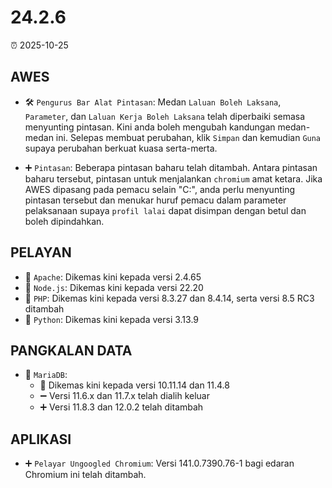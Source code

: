 # 24.2.6

⏰ 2025-10-25

## AWES
- 🛠️ `Pengurus Bar Alat Pintasan`: Medan `Laluan Boleh Laksana`, `Parameter`, dan `Laluan Kerja Boleh Laksana` telah diperbaiki semasa menyunting pintasan. Kini anda boleh mengubah kandungan medan-medan ini. Selepas membuat perubahan, klik `Simpan` dan kemudian `Guna` supaya perubahan berkuat kuasa serta-merta.

- ➕ `Pintasan`: Beberapa pintasan baharu telah ditambah.
Antara pintasan baharu tersebut, pintasan untuk menjalankan `chromium` amat ketara. Jika AWES dipasang pada pemacu selain "C:\", anda perlu menyunting pintasan tersebut dan menukar huruf pemacu dalam parameter pelaksanaan supaya `profil lalai` dapat disimpan dengan betul dan boleh dipindahkan.

## PELAYAN
- 🔄 `Apache`: Dikemas kini kepada versi 2.4.65  
- 🔄 `Node.js`: Dikemas kini kepada versi 22.20  
- 🔄 `PHP`: Dikemas kini kepada versi 8.3.27 dan 8.4.14, serta versi 8.5 RC3 ditambah  
- 🔄 `Python`: Dikemas kini kepada versi 3.13.9  

## PANGKALAN DATA
- 🔄 `MariaDB`:  
    - 🔄 Dikemas kini kepada versi 10.11.14 dan 11.4.8  
    - ➖ Versi 11.6.x dan 11.7.x telah dialih keluar  
    - ➕ Versi 11.8.3 dan 12.0.2 telah ditambah  

## APLIKASI
- ➕ `Pelayar Ungoogled Chromium`: Versi 141.0.7390.76-1 bagi edaran Chromium ini telah ditambah.
